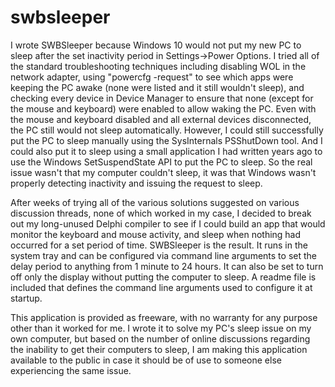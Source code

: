 # swbsleeper
I wrote SWBSleeper because Windows 10 would not put my new PC to sleep after the set inactivity period in Settings->Power Options.  I tried all of the standard troubleshooting techniques including disabling WOL in the network adapter, using "powercfg -request" to see which apps were keeping the PC awake (none were listed and it still wouldn't sleep), and checking every device in Device Manager to ensure that none (except for the mouse and keyboard) were enabled to allow waking the PC.  Even with the mouse and keyboard disabled and all external devices disconnected, the PC still would not sleep automatically. However, I could still successfully put the PC to sleep manually using the SysInternals PSShutDown tool. And I could also put it to sleep using a small application I had written years ago to use the Windows SetSuspendState API to put the PC to sleep.  So the real issue wasn't that my computer couldn't sleep, it was that Windows wasn't properly detecting inactivity and issuing the request to sleep.

After weeks of trying all of the various solutions suggested on various discussion threads, none of which worked in my case, I decided to break out my long-unused Delphi compiler to see if I could build an app that would monitor the keyboard and mouse activity, and sleep when nothing had occurred for a set period of time.  SWBSleeper is the result.  It runs in the system tray and can be configured via command line arguments to set the delay period to anything from 1 minute to 24 hours.  It can also be set to turn off only the display without putting the computer to sleep.  A readme file is included that defines the command line arguments used to configure it at startup.

This application is provided as freeware, with no warranty for any purpose other than it worked for me.  I wrote it to solve my PC's sleep issue on my own computer, but based on the number of online discussions regarding the inability to get their computers to sleep, I am making this application available to the public in case it should be of use to someone else experiencing the same issue.
